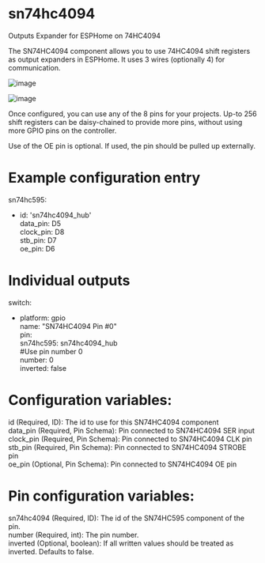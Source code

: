 # sn74hc4094
Outputs Expander for ESPHome on 74HC4094

The SN74HC4094 component allows you to use 74HC4094 shift registers as output expanders in ESPHome. It uses 3 wires (optionally 4) for communication.

![image](https://github.com/Brokly/sn74hc4094/assets/11642286/245fbe20-210e-4fc3-9242-9e6b510b5c70)

![image](https://github.com/Brokly/sn74hc4094/assets/11642286/b36bd7ec-61de-4af0-a7c9-9e533035f51a)


Once configured, you can use any of the 8 pins for your projects. Up-to 256 shift registers can be daisy-chained to provide more pins, without using more GPIO pins on the controller.

Use of the OE pin is optional. If used, the pin should be pulled up externally.

# Example configuration entry
sn74hc595:<br>
  - id: 'sn74hc4094_hub'<br>
    data_pin: D5<br>
    clock_pin: D8<br>
    stb_pin: D7<br>
    oe_pin: D6<br>

# Individual outputs
switch:
  - platform: gpio<br>
    name: "SN74HC4094 Pin #0"<br>
    pin:<br>
      sn74hc595: sn74hc4094_hub<br>
      #Use pin number 0<br>
      number: 0<br>
      inverted: false<br>

# Configuration variables:
id (Required, ID): The id to use for this SN74HC4094 component<br>
data_pin (Required, Pin Schema): Pin connected to SN74HC4094 SER input<br>
clock_pin (Required, Pin Schema): Pin connected to SN74HC4094 CLK pin<br>
stb_pin (Required, Pin Schema): Pin connected to SN74HC4094 STROBE pin<br>
oe_pin (Optional, Pin Schema): Pin connected to SN74HC4094 OE pin<br>

# Pin configuration variables:<br>
sn74hc4094 (Required, ID): The id of the SN74HC595 component of the pin.<br>
number (Required, int): The pin number.<br>
inverted (Optional, boolean): If all written values should be treated as inverted. Defaults to false.<br>

